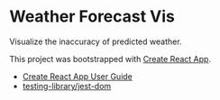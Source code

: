 # Weather Forecast Vis

Visualize the inaccuracy of predicted weather.


This project was bootstrapped with [Create React App](https://github.com/facebook/create-react-app).

- [Create React App User Guide](https://create-react-app.dev/docs/documentation-intro)
- [testing-library/jest-dom](https://github.com/testing-library/jest-dom)